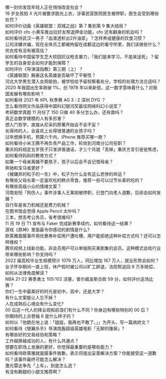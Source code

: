 哪一刻你发现年轻人正在悄悄改变社会？  
19 岁女孩拍 X 光片被要求脱光上衣，涉事民营医院医生被停职，医生会受到哪些处罚？  
如何评价动画《英雄联盟：双城之战》第 7 集到第 9 集大结局？  
如何评价 ofo 小黄车推出拉好友帮退押金功能，ofo 还有翻身的机会吗？  
如何看待武汉一男子「血液透析出2升油浆」？怎样养成健康的饮食习惯？  
公司涉嫌诈骗，现在全体员工都被拘留在成都这边的看守所里，我们该做些什么？  
优衣库有没有被高估？  
如何看待中国留学生芝大校园抗议枪支暴力，「我们是来学习，不是来送死」？留学生的自身安全如何才能到保障？  
如何评价《导演请指教》第三期（上）？  
《英雄联盟》腕豪这名英雄是否破坏了平衡性？  
河北大学男生潜入女厕偷拍，被学校给予留校察看处分，学校的处理方法合适吗？  
2020 年我国出生率跌破 1%，创 1978 年以来新低，这一数字意味着什么？对我国发展有哪些影响？  
如何看待 2021 年 KPL 秋季赛 AG 3 : 2 深圳 DYG ？  
怎么看待网文作品获得中国科幻银河奖最佳网络科幻小说奖？  
考研数学真题 11 月份了 150 只做 40 多分怎么办，还有救吗？  
真正会数学建模的人有多厉害？  
想入门哲学，直接从尼采的原著开始会不会不妥？  
长得帅的人，会喜欢上长得很普通的女孩子吗？  
过年想换手机，预算六千内，iPhone 推荐买哪一款？  
如何看待小米王腾不再负责产品工作，轮岗到河南分公司任职？  
重庆妈妈规定五岁孩子只准讲普通话，才三个月就「丢掉」重庆方言引爸爸焦虑，如何看待妈妈的教育方式？  
如果一个母亲离婚不要孩子，孩子以后会不会记恨母亲？  
奔驰和宝马谁更好？  
《被嫌弃的松子的一生》中，松子为什么会有这么悲惨的命运？  
有哪些父母长辈一定喜欢吃的糕点零食，推荐一些可以过节长辈的吃的？  
有哪些高级小众的情绪文案？  
河南安阳「狗伤人」事件涉事人王某刚被停职，已登门向老人道歉，后续会如何发展？  
自行车是省力机械还是费力机械？  
在图书馆会觉得 Apple Pencil 太吵吗？  
三本，想去考公务员，省考很难吗?  
11 月 19 日 T1 宣布与 Faker 完成新赛季续约，如何看待这一结果？  
游戏《原神》里面最令你感动的剧情是什么?  
欧莱雅面膜事件用优惠券补偿用户遭吐槽，用户能拒绝这种补偿方式吗？还可以怎样维权？  
腾讯视频上线新功能，非会员用户可以单独购买某剧集的会员，这种模式会给行业带来哪些影响？你支持吗？  
2022 届高校毕业生规模预计 1076 万人，同比增加 167 万人，就业形势会如何？  
女子怀孕期间一直上班，休产假时被公司以旷工辞退，法院帮追回 8 万多赔偿，如何从法律角度解读？  
NBA 21-22 赛季勇士 105:102 活塞，普尔威金斯合砍 59 分，如何评价这场比赛？  
你们一生中最美好的时光是初中，高中，还是大学？  
有什么文案能让人忘不掉？  
人在成熟后心境会有什么变化?  
00 后这一代人的择业观和前浪们有什么不同？你身边有哪些特别的 00 后？  
你期待的上古卷轴 6 是什么样子的？  
如何以「他跪在地上说：「姐姐，我再也不敢了。」」为开头，写一篇病娇文？  
如何看待《银翼杀手》导演炮轰超级英雄电影「无聊的像屎」?  
有哪些好的交易经验和策略？  
工作越换越成功的人，有什么共通点？  
想要在职场上发展的更好，你觉得最重要的是哪些能力？  
如何看待欧莱雅就面膜事件致歉，表示将提出妥善解决方案？你能接受这一道歉吗？该事件最终可能怎么解决？  
激光雷达争先「上车」，到底怎么选？  
有没有齁甜的小甜文推荐啊？  

